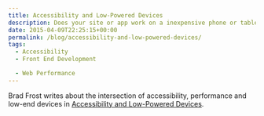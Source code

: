 ```yaml
---
title: Accessibility and Low-Powered Devices
description: Does your site or app work on a inexpensive phone or tablet?
date: 2015-04-09T22:25:15+00:00
permalink: /blog/accessibility-and-low-powered-devices/
tags:
  - Accessibility
  - Front End Development

  - Web Performance
---
```


Brad Frost writes about the intersection of accessibility, performance and low-end devices in [Accessibility and Low-Powered Devices](http://bradfrost.com/blog/post/accessibility-and-low-powered-devices/).

